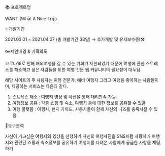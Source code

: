📚 프로젝트명

WANT (What A Nice Trip)




✨개발기간

2021.03.01 ~ 2021.04.07 (총 개발기간 38일) → 추가개발 및 유지보수중!🛠




👓제안배경 & 기획의도

코로나19로 인해 해외여행을 갈 수 있는 기회가 제한되었기 때문에
여행에 관한 스트레스를 해소하고 싶은 사람들을 위한 
여행 전문 웹 커뮤니티의 필요성이 대두됨.

해당 사이트의 주 사용자는 여행 전문가, 예비 여행자 그리고 여행을 좋아하는 사람들이며,
제공하는 서비스는 다음과 같다.
1. 스트레스 해소 : 여행지 영상 및 사진을 통해 대리만족 가능
2. 여행정보 공유 : 각종 쇼핑 및 숙소, 여행지 등에 대한 정보를 공유할 수 있음
3. 여행 플랫폼 : 여행사, 현지 가이드, 사용자들이 함께 자신의 니즈를 충족시킬 수 있음




🔎요구분석

자신이 가고싶은 여행지의 영상을 신청하기
자신의 여행사진을 SNS처럼 자랑하기
여행지와 관련된 쇼핑과 숙소정보를 공유하기
여행지를 다녀온 사람에게 궁금한 사항을 채팅하기
